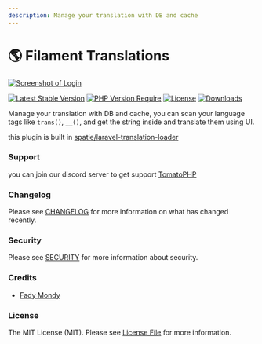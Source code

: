 ```yaml
---
description: Manage your translation with DB and cache
---
```


# 🌎 Filament Translations

[![Screenshot of Login](https://raw.githubusercontent.com/tomatophp/filament-translations/master/arts/3x1io-tomato-translations.jpg)](https://raw.githubusercontent.com/tomatophp/filament-translations/master/arts/3x1io-tomato-translations.jpg)

[![Latest Stable Version](https://camo.githubusercontent.com/3fdb6b8f9704d47eaeb9791a05651fda59bc10419abd1303348b3a752a68a099/68747470733a2f2f706f7365722e707567782e6f72672f746f6d61746f7068702f66696c616d656e742d7472616e736c6174696f6e732f76657273696f6e2e737667)](https://packagist.org/packages/tomatophp/filament-translations) [![PHP Version Require](https://camo.githubusercontent.com/a4ddca81ef8654e29bd16f1b3c2a81cde698b4c43210d62adeb5a6027a8ef957/687474703a2f2f706f7365722e707567782e6f72672f746f6d61746f7068702f66696c616d656e742d7472616e736c6174696f6e732f726571756972652f706870)](https://packagist.org/packages/tomatophp/filament-translations) [![License](https://camo.githubusercontent.com/f0ac5179a5ca3e164aa9f059b4b7c8361eb86addb422a1cc9bcfe9556c7c0355/68747470733a2f2f706f7365722e707567782e6f72672f746f6d61746f7068702f66696c616d656e742d7472616e736c6174696f6e732f6c6963656e73652e737667)](https://packagist.org/packages/tomatophp/filament-translations) [![Downloads](https://camo.githubusercontent.com/4074ea8c4cc608b706d695e9944c36a5d101cdaae0381d990c5c7e13b6afea66/68747470733a2f2f706f7365722e707567782e6f72672f746f6d61746f7068702f66696c616d656e742d7472616e736c6174696f6e732f642f746f74616c2e737667)](https://packagist.org/packages/tomatophp/filament-translations)

Manage your translation with DB and cache, you can scan your language tags like `trans()`, `__()`, and get the string inside and translate them using UI.

this plugin is built in [spatie/laravel-translation-loader](https://github.com/spatie/laravel-translation-loader)

### Support <a href="#user-content-support" id="user-content-support"></a>

you can join our discord server to get support [TomatoPHP](https://discord.gg/VZc8nBJ3ZU)

### Changelog <a href="#user-content-changelog" id="user-content-changelog"></a>

Please see [CHANGELOG](https://github.com/tomatophp/filament-translations/blob/master/CHANGELOG.md) for more information on what has changed recently.

### Security <a href="#user-content-security" id="user-content-security"></a>

Please see [SECURITY](https://github.com/tomatophp/filament-translations/blob/master/SECURITY.md) for more information about security.

### Credits <a href="#user-content-credits" id="user-content-credits"></a>

* [Fady Mondy](mailto:info@3x1.io)

### License <a href="#user-content-license" id="user-content-license"></a>

The MIT License (MIT). Please see [License File](https://github.com/tomatophp/filament-translations/blob/master/LICENSE.md) for more information.
